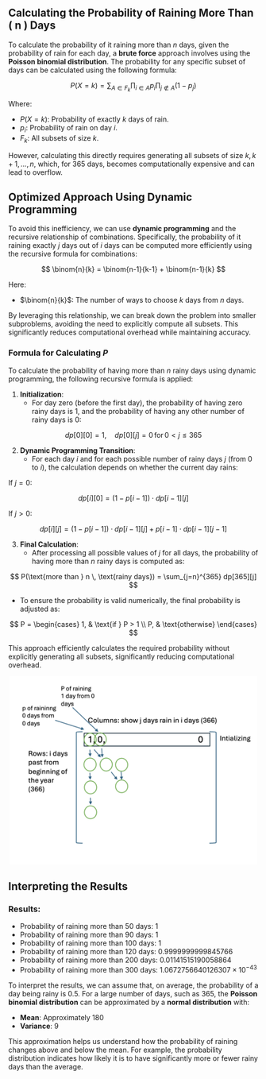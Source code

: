 ## Calculating the Probability of Raining More Than \( n \) Days

To calculate the probability of it raining more than $n$ days, given the probability of rain for each day, a **brute force** approach involves using the **Poisson binomial distribution**. The probability for any specific subset of days can be calculated using the following formula:

$$
P(X = k) = \sum_{A \in F_k} \prod_{i \in A} p_i \prod_{j \not\in A} (1 - p_j)
$$

Where:
- $P(X = k)$: Probability of exactly $k$ days of rain.
- $p_i$: Probability of rain on day $i$.
- $F_k$: All subsets of size $k$.

However, calculating this directly requires generating all subsets of size $k, k+1, \dots, n$, which, for 365 days, becomes computationally expensive and can lead to overflow.

## Optimized Approach Using Dynamic Programming

To avoid this inefficiency, we can use **dynamic programming** and the recursive relationship of combinations. Specifically, the probability of it raining exactly $j$ days out of $i$ days can be computed more efficiently using the recursive formula for combinations:

$$
\binom{n}{k} = \binom{n-1}{k-1} + \binom{n-1}{k}
$$

Here:
- $\binom{n}{k}$: The number of ways to choose $k$ days from $n$ days.

By leveraging this relationship, we can break down the problem into smaller subproblems, avoiding the need to explicitly compute all subsets. This significantly reduces computational overhead while maintaining accuracy.


### Formula for Calculating $P$

To calculate the probability of having more than $n$ rainy days using dynamic programming, the following recursive formula is applied:

1. **Initialization**:
   - For day zero (before the first day), the probability of having zero rainy days is $1$, and the probability of having any other number of rainy days is $0$:

$$
dp[0][0] = 1, \quad dp[0][j] = 0 \, \text{for} \, 0 < j \leq 365
$$

2. **Dynamic Programming Transition**:
   - For each day $i$ and for each possible number of rainy days $j$ (from 0 to $i$), the calculation depends on whether the current day rains:

If $j = 0$:

$$
dp[i][0] = (1 - p[i - 1]) \cdot dp[i-1][j]
$$

If $j > 0$:

$$
dp[i][j] = (1 - p[i - 1]) \cdot dp[i-1][j] + p[i - 1] \cdot dp[i-1][j - 1]
$$

3. **Final Calculation**:  
   - After processing all possible values of $j$ for all days, the probability of having more than $n$ rainy days is computed as:

$$
P(\text{more than } n \, \text{rainy days}) = \sum_{j=n}^{365} dp[365][j]
$$

   - To ensure the probability is valid numerically, the final probability is adjusted as:

$$
P = 
\begin{cases} 
1, & \text{if } P > 1 \\
P, & \text{otherwise}
\end{cases}
$$

This approach efficiently calculates the required probability without explicitly generating all subsets, significantly reducing computational overhead.

<div align="center">
  <img src="../images/dp_visualization.png" alt="Dynamic Programming Visualization" width="500">
</div>

## Interpreting the Results

### Results: 
- Probability of raining more than 50 days: $1$
- Probability of raining more than 90 days: $1$
- Probability of raining more than 100 days: $1$
- Probability of raining more than 120 days: $0.9999999999845766$
- Probability of raining more than 200 days: $0.01141515190058864$
- Probability of raining more than 300 days: $1.0672756640126307 \times 10^{-43}$

To interpret the results, we can assume that, on average, the probability of a day being rainy is $0.5$. For a large number of days, such as $365$, the **Poisson binomial distribution** can be approximated by a **normal distribution** with:
- **Mean**: Approximately $180$
- **Variance**: $9$

This approximation helps us understand how the probability of raining changes above and below the mean. For example, the probability distribution indicates how likely it is to have significantly more or fewer rainy days than the average.
